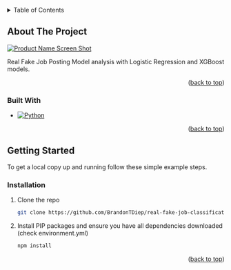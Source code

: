 <a id="readme-top"></a>


<!-- TABLE OF CONTENTS -->
<details>
  <summary>Table of Contents</summary>
  <ol>
    <li>
      <a href="#about-the-project">About The Project</a>
      <ul>
        <li><a href="#built-with">Built With</a></li>
      </ul>
    </li>
    <li>
      <a href="#getting-started">Getting Started</a>
      <ul>
        <li><a href="#installation">Installation</a></li>
      </ul>
    </li>
    <!-- <li><a href="#working-together">Working Together</a></li> -->
  </ol>
</details>



<!-- ABOUT THE PROJECT -->
## About The Project

[![Product Name Screen Shot][product-screenshot]](https://sentimusic.onrender.com)

Real Fake Job Posting Model analysis with Logistic Regression and XGBoost models.



<p align="right">(<a href="#readme-top">back to top</a>)</p>



### Built With


* [![Python][Python]][Python-url]
<p align="right">(<a href="#readme-top">back to top</a>)</p>



<!-- GETTING STARTED -->
## Getting Started

To get a local copy up and running follow these simple example steps.


### Installation

1. Clone the repo
   ```sh
   git clone https://github.com/BrandonTDiep/real-fake-job-classification.git
   ```
2. Install PIP packages and ensure you have all dependencies downloaded (check environment.yml)
   ```sh
   npm install
   ```


<p align="right">(<a href="#readme-top">back to top</a>)</p>

<!-- MARKDOWN LINKS & IMAGES -->
<!-- https://www.markdownguide.org/basic-syntax/#reference-style-links -->
[product-screenshot]: client/src/assets/image.png
[Python]: https://img.shields.io/badge/python-3670A0?style=for-the-badge&logo=python&logoColor=ffdd54
[Python-url]: https://www.python.org/
